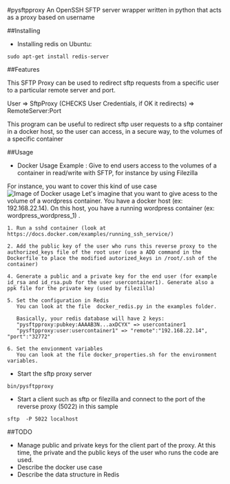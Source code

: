 #pysftpproxy
An OpenSSH SFTP server wrapper written in python that acts as a proxy based on username

##Installing

* Installing redis on Ubuntu: 
```Shell
sudo apt-get install redis-server
```

##Features

This SFTP Proxy can be used to redirect sftp requests from a specific user to a particular remote server and port.

User => SftpProxy (CHECKS User Credentials, if OK it redirects) => RemoteServer:Port

This program can be useful to redirect sftp user requests to a sftp container in a docker host, so the user can access, in a secure way, to the volumes of a specific container

##Usage

* Docker Usage Example : Give to end users access to the volumes of a container in read/write with SFTP, for instance by using Filezilla

For instance, you want to cover this kind of use case ![Image of Docker usage](https://github.com/rauburtin/pysftpproxy/blob/master/examples/SFTPProxy.jpg)
Let's imagine that you want to give acess to the volume of a wordpress container.
You have a docker host (ex: 192.168.22.14).
On this host, you have a running wordpress container (ex: wordpress_wordpress_1) .

    1. Run a sshd container (look at https://docs.docker.com/examples/running_ssh_service/)

    2. Add the public key of the user who runs this reverse proxy to the authorized_keys file of the root user (use a ADD command in the Dockerfile to place the modified autorized_keys in /root/.ssh of the container)

    4. Generate a public and a private key for the end user (for example id_rsa and id_rsa.pub for the user usercontainer1). Generate also a ppk file for the private key (used by filezilla)

    5. Set the configuration in Redis
       You can look at the file  docker_redis.py in the examples folder.

       Basically, your redis database will have 2 keys:
       "pysftpproxy:pubkey:AAAAB3N...axDCYX" => usercontainer1
       "pysftpproxy:user:usercontainer1" => "remote":"192.168.22.14", "port":"32772"

    6. Set the envionment variables
       You can look at the file docker_properties.sh for the environment variables.

* Start the sftp proxy server
```Shell
bin/pysftpproxy
```

* Start a client such as sftp or filezilla and connect to the port of the reverse proxy (5022) in this sample
```Shell
sftp  -P 5022 localhost
```
	
##TODO
* Manage public and private keys for the client part of the proxy. At this time, the private and the public keys of the user who runs the code are used. 
* Describe the docker use case 
* Describe the data structure in Redis

